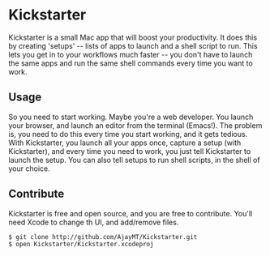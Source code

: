 # Kickstarter
Kickstarter is a small Mac app that will boost your productivity. It does this by creating 'setups' -- lists of apps to launch and a shell script to run. This lets you get in to your workflows much faster -- you don't have to launch the same apps and run the same shell commands every time you want to work.

## Usage
So you need to start working. Maybe you're a web developer. You launch your browser, and launch an editor from the terminal (Emacs!). The problem is, you need to do this every time you start working, and it gets tedious. With Kickstarter, you launch all your apps once, capture a setup (with Kickstarter), and every time you need to work, you just tell Kickstarter to launch the setup. You can also tell setups to run shell scripts, in the shell of your choice.

## Contribute
Kickstarter is free and open source, and you are free to contribute. You'll need Xcode to change th UI, and add/remove files.

```bash
$ git clone http://github.com/AjayMT/Kickstarter.git
$ open Kickstarter/Kickstarter.xcodeproj
```
